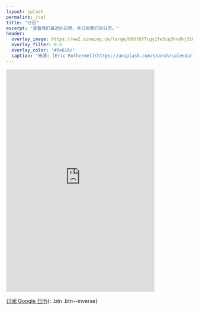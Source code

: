 ```yaml
---
layout: splash
permalink: /cal
title: "日历"
excerpt: "查看我们最近的日程，并订阅我们的日历。"
header:
  overlay_image: https://ww2.sinaimg.cn/large/006tKfTcgy1fe5cg3hndhj31kw123kjo.jpg
  overlay_filter: 0.5
  overlay_color: "#5e616c"
  caption: "来源: [Eric Rothermel](https://unsplash.com/search/calendar?photo=FoKO4DpXamQ)"
---
```


<iframe src="https://calendar.google.com/calendar/embed?title=%E8%9E%BA%E4%B8%9D%E8%B5%B7%E5%AD%90%E7%9A%84%E6%B4%BB%E5%8A%A8%E6%97%A5%E5%8E%86&amp;showTitle=0&amp;showNav=0&amp;showPrint=0&amp;mode=AGENDA&amp;height=600&amp;wkst=1&amp;bgcolor=%23ffffff&amp;src=t57uaulbs5v2p911ikugdf9lfs%40group.calendar.google.com&amp;color=%23333333&amp;ctz=Asia%2FShanghai" style="border-width:0" width="400" height="600" frameborder="0" scrolling="no" class="text-center"></iframe>
<br/>

[订阅 Google 日历](https://calendar.google.com/calendar/ical/t57uaulbs5v2p911ikugdf9lfs%40group.calendar.google.com/public/basic.ics){: .btn .btn--inverse}